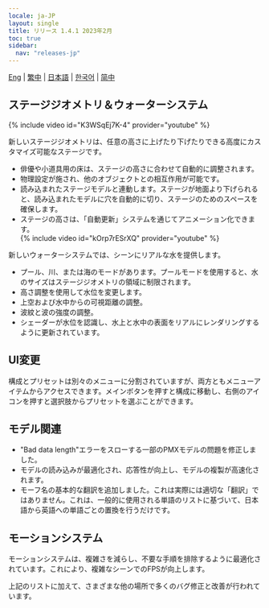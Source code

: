 ```yaml
---
locale: ja-JP
layout: single
title: リリース 1.4.1 2023年2月
toc: true
sidebar:
  nav: "releases-jp"
---
```

[Eng](/dancexr/releases/1.4.1) | [繁中](/tw/dancexr/releases/1.4.1) | [日本語](/jp/dancexr/releases/1.4.1) | [한국어](/kr/dancexr/releases/1.4.1) | [简中](/zh/dancexr/releases/1.4.1)

## ステージジオメトリ＆ウォーターシステム
{% include video id="K3WSqEj7K-4" provider="youtube" %}

新しいステージジオメトリは、任意の高さに上げたり下げたりできる高度にカスタマイズ可能なステージです。
* 俳優や小道具用の床は、ステージの高さに合わせて自動的に調整されます。
* 物理設定が施され、他のオブジェクトとの相互作用が可能です。
* 読み込まれたステージモデルと連動します。ステージが地面より下げられると、読み込まれたモデルに穴を自動的に切り、ステージのためのスペースを確保します。
* ステージの高さは、「自動更新」システムを通じてアニメーション化できます。  
{% include video id="kOrp7rESrXQ" provider="youtube" %}

新しいウォーターシステムでは、シーンにリアルな水を提供します。
* プール、川、または海のモードがあります。プールモードを使用すると、水のサイズはステージジオメトリの領域に制限されます。
* 高さ調整を使用して水位を変更します。
* 上空および水中からの可視距離の調整。
* 波紋と波の強度の調整。
* シェーダーが水位を認識し、水上と水中の表面をリアルにレンダリングするように更新されています。

## UI変更
構成とプリセットは別々のメニューに分割されていますが、両方ともメニューアイテムからアクセスできます。メインボタンを押すと構成に移動し、右側のアイコンを押すと選択肢からプリセットを選ぶことができます。

## モデル関連
* "Bad data length"エラーをスローする一部のPMXモデルの問題を修正しました。
* モデルの読み込みが最適化され、応答性が向上し、モデルの複製が高速化されます。
* モーフ名の基本的な翻訳を追加しました。これは実際には適切な「翻訳」ではありません。これは、一般的に使用される単語のリストに基づいて、日本語から英語への単語ごとの置換を行うだけです。

## モーションシステム
モーションシステムは、複雑さを減らし、不要な手順を排除するように最適化されています。これにより、複雑なシーンでのFPSが向上します。

上記のリストに加えて、さまざまな他の場所で多くのバグ修正と改善が行われています。
